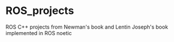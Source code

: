 # ROS_projects
ROS C++ projects from Newman's book and Lentin Joseph's book  implemented in ROS noetic
